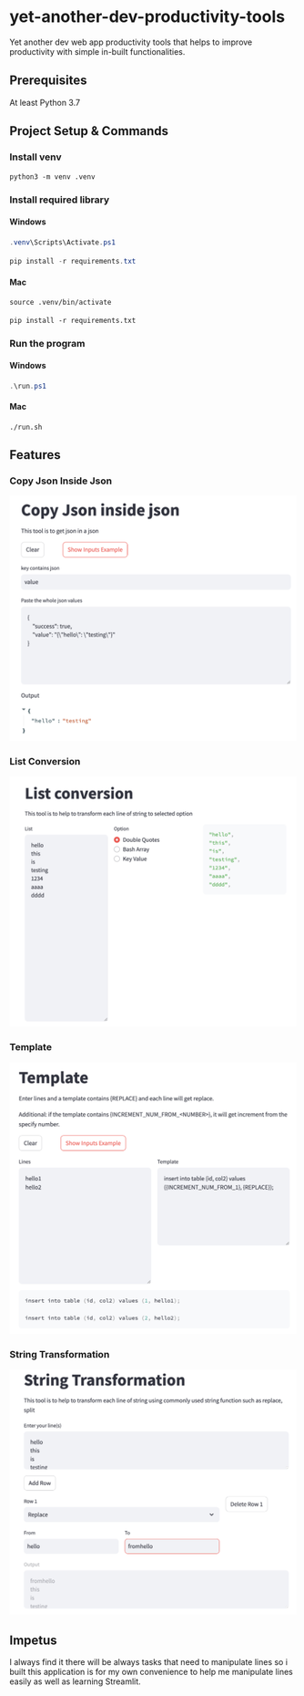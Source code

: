 # yet-another-dev-productivity-tools
Yet another dev web app productivity tools that helps to improve productivity with simple in-built functionalities.

## Prerequisites

At least Python 3.7

## Project Setup & Commands

### Install venv

```shell
python3 -m venv .venv
```

### Install required library

#### Windows

```powershell
.venv\Scripts\Activate.ps1

pip install -r requirements.txt
```

#### Mac

```shell
source .venv/bin/activate

pip install -r requirements.txt
```

### Run the program

#### Windows

```powershell
.\run.ps1
```

#### Mac

```shell
./run.sh
```

## Features

### Copy Json Inside Json

![copy_json](./screenshots/copy_json.png)

### List Conversion

![list_conversion](./screenshots/list_conversion.png)

### Template

![template](./screenshots/template.png)

### String Transformation

![transformation](./screenshots/transformation.png)

## Impetus

I always find it there will be always tasks that need to manipulate lines so i built this application is for my own convenience to help me manipulate lines easily as well as learning Streamlit.
